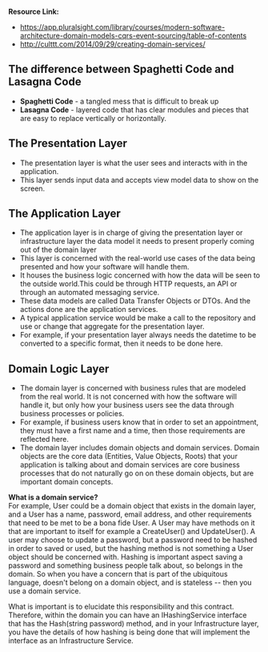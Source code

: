**Resource Link:** 
- https://app.pluralsight.com/library/courses/modern-software-architecture-domain-models-cqrs-event-sourcing/table-of-contents
- http://culttt.com/2014/09/29/creating-domain-services/

## The difference between Spaghetti Code and Lasagna Code
- **Spaghetti Code** - a tangled mess that is difficult to break up 
- **Lasagna Code** - layered code that has clear modules and pieces that are easy to replace vertically or horizontally.

## The Presentation Layer
- The presentation layer is what the user sees and interacts with in the application.
- This layer sends input data and accepts view model data to show on the screen.

## The Application Layer
- The application layer is in charge of giving the presentation layer or infrastructure layer the data model it needs to present properly coming out of the domain layer
- This layer is concerned with the real-world use cases of the data being presented and how your software will handle them. 
- It houses the business logic concerned with how the data will be seen to the outside world.This could be through HTTP requests, an API or through an automated messaging service.
- These data models are called Data Transfer Objects or DTOs. And the actions done are the application services.
- A typical application service would be make a call to the repository and use or change that aggregate for the presentation layer.
- For example, if your presentation layer always needs the datetime to be converted to a specific format, then it needs to be done here.

## Domain Logic Layer
- The domain layer is concerned with business rules that are modeled from the real world. It is not concerned with how the software will handle it, but only how your business users see the data through business processes or policies.
- For example, if business users know that in order to set an appointment, they must have a first name and a time, then those requirements are reflected here.
- The domain layer includes domain objects and domain services. Domain objects are the core data (Entities, Value Objects, Roots) that your application is talking about and domain services are core business processes that do not naturally go on on these domain objects, but are important domain concepts. 

**What is a domain service?**  
For example, User could be a domain object that exists in the domain layer, and a User has a name, password, email address, and other requirements that need to be met to be a bona fide User. A User may have methods on it that are important to itself for example a CreateUser() and UpdateUser(). A user may choose to update a password, but a password need to be hashed in order to saved or used, but the hashing method is not something a User object should be concerned with. Hashing is important aspect saving a password and something business people talk about, so belongs in the domain. So when you have a concern that is part of the ubiquitous language, doesn't belong on a domain object, and is stateless -- then you use a domain service. 

What is important is to elucidate this responsibility and this contract. Therefore, within the domain you can have an IHashingService interface that has the Hash(string password) method, and in your Infrastructure layer, you have the details of how hashing is being done that will implement the interface as an Infrastructure Service.

